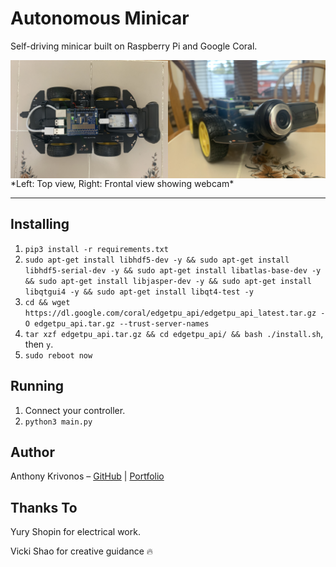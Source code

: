# Autonomous Minicar

Self-driving minicar built on Raspberry Pi and Google Coral.

<img src="./assets/car1.jpeg" style="width:50%; float:left;" />
<img src="./assets/car2.jpeg" style="width:50%; float:right;" />
*Left: Top view, Right: Frontal view showing webcam*

---

## Installing

1. `pip3 install -r requirements.txt`
2. `sudo apt-get install libhdf5-dev -y && sudo apt-get install libhdf5-serial-dev -y && sudo apt-get install libatlas-base-dev -y && sudo apt-get install libjasper-dev -y && sudo apt-get install libqtgui4 -y && sudo apt-get install libqt4-test -y`
3. `cd && wget https://dl.google.com/coral/edgetpu_api/edgetpu_api_latest.tar.gz -O edgetpu_api.tar.gz --trust-server-names`
4. `tar xzf edgetpu_api.tar.gz && cd edgetpu_api/ && bash ./install.sh`, then `y`.
5. `sudo reboot now`

## Running

1. Connect your controller.
2. `python3 main.py`

## Author

Anthony Krivonos – [GitHub](https://www.github.com/anthonykrivonos) | [Portfolio](https://anthonykrivonos.com)

## Thanks To

Yury Shopin for electrical work.

Vicki Shao for creative guidance 🔥